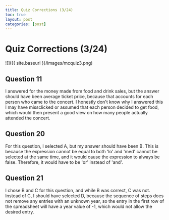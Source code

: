 ```yaml
---
title: Quiz Corrections (3/24)
toc: true
layout: post
categories: [post]
---
```

# Quiz Corrections (3/24)
![]({{ site.baseurl }}/images/mcquiz3.png)

## Question 11
I answered for the money made from food and drink sales, but the answer should have been average ticket price, because that accounts for each person who came to the concert. I honestly don't know why I answered this I may have missclicked or assumed that each person decided to get food, which would then present a good view on how many people actually attended the concert.

## Question 20
For this question, I selected A, but my answer should have been B. This is because the expression cannot be equal to both 'lo' and 'med' cannot be selected at the same time, and it would cause the expression to always be false. Therefore, it would have to be 'or' instead of 'and'.

## Question 21
I chose B and C for this question, and while B was correct, C was not. Instead of C, I should have selected D, because the sequence of steps does not remove any entries with an unknown year, so the entry in the first row of the spreadsheet will have a year value of -1, which would not allow the desired entry.
